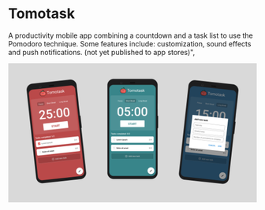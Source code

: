 # Tomotask

A productivity mobile app combining a countdown and a task list to use the Pomodoro technique. Some features include: customization, sound effects and push notifications. (not yet published to app stores)",

![demoImage](assets/demo.png)
